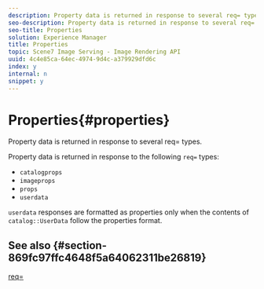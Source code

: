 ```yaml
---
description: Property data is returned in response to several req= types.
seo-description: Property data is returned in response to several req= types.
seo-title: Properties
solution: Experience Manager
title: Properties
topic: Scene7 Image Serving - Image Rendering API
uuid: 4c4e85ca-64ec-4974-9d4c-a379929dfd6c
index: y
internal: n
snippet: y
---
```


# Properties{#properties}

Property data is returned in response to several req= types.

Property data is returned in response to the following `req=` types:

* `catalogprops` 
* `imageprops` 
* `props` 
* `userdata`

`userdata` responses are formatted as properties only when the contents of `catalog::UserData` follow the properties format.

## See also {#section-869fc97ffc4648f5a64062311be26819}

[req=](../../../../../../is_api/http_ref/image-serving-api-ref/c-http-protocol-reference/c-command-reference/r-req/r-req.md#reference-907cdb4a97034db7ad94695f25552e76) 
